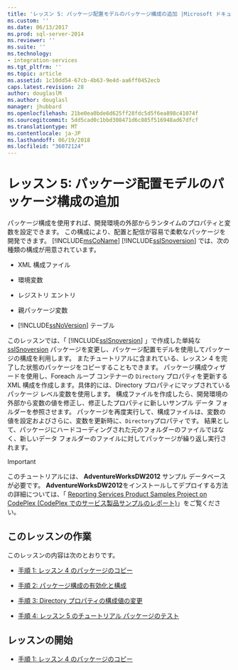 ```yaml
---
title: 'レッスン 5: パッケージ配置モデルのパッケージ構成の追加 |Microsoft ドキュメント'
ms.custom: ''
ms.date: 06/13/2017
ms.prod: sql-server-2014
ms.reviewer: ''
ms.suite: ''
ms.technology:
- integration-services
ms.tgt_pltfrm: ''
ms.topic: article
ms.assetid: 1c10dd54-67cb-4b63-9e4d-aa6ff0452ecb
caps.latest.revision: 28
author: douglaslM
ms.author: douglasl
manager: jhubbard
ms.openlocfilehash: 21be0ea0bde6d625ff28fdc5d5f6ea898c41074f
ms.sourcegitcommit: 5dd5cad0c1bbd308471d6c885f516948ad67dfcf
ms.translationtype: MT
ms.contentlocale: ja-JP
ms.lasthandoff: 06/19/2018
ms.locfileid: "36072124"
---
```

# <a name="lesson-5-adding-package-configurations-for-the-package-deployment-model"></a>レッスン 5: パッケージ配置モデルのパッケージ構成の追加
  パッケージ構成を使用すれば、開発環境の外部からランタイムのプロパティと変数を設定できます。 この構成により、配置と配信が容易で柔軟なパッケージを開発できます。 [!INCLUDE[msCoName](../includes/msconame-md.md)] [!INCLUDE[ssISnoversion](../includes/ssisnoversion-md.md)] では、次の種類の構成が用意されています。  
  
-   XML 構成ファイル  
  
-   環境変数  
  
-   レジストリ エントリ  
  
-   親パッケージ変数  
  
-   [!INCLUDE[ssNoVersion](../includes/ssnoversion-md.md)] テーブル  
  
 このレッスンでは、「 [!INCLUDE[ssISnoversion](../includes/ssisnoversion-md.md)] 」で作成した単純な [ssISnoversion](lesson-4-add-error-flow-redirection-with-ssis.md) パッケージを変更し、パッケージ配置モデルを使用してパッケージの構成を利用します。 またチュートリアルに含まれている、レッスン 4 を完了した状態のパッケージをコピーすることもできます。 パッケージ構成ウィザードを使用し、Foreach ループ コンテナーの `Directory` プロパティを更新する XML 構成を作成します。具体的には、Directory プロパティにマップされているパッケージ レベル変数を使用します。 構成ファイルを作成したら、開発環境の外部から変数の値を修正し、修正したプロパティに新しいサンプル データ フォルダーを参照させます。 パッケージを再度実行して、構成ファイルは、変数の値を設定およびさらに、変数を更新時に、`Directory`プロパティです。 結果として、パッケージにハードコーディングされた元のフォルダーのファイルではなく、新しいデータ フォルダーのファイルに対してパッケージが繰り返し実行されます。  
  
> [!IMPORTANT]  
>  このチュートリアルには、 **AdventureWorksDW2012** サンプル データベースが必要です。 **AdventureWorksDW2012**をインストールしてデプロイする方法の詳細については、「 [Reporting Services Product Samples Project on CodePlex (CodePlex でのサービス製品サンプルのレポート)](http://go.microsoft.com/fwlink/?LinkID=526910)」をご覧ください。  
  
## <a name="lesson-tasks"></a>このレッスンの作業  
 このレッスンの内容は次のとおりです。  
  
-   [手順 1: レッスン 4 のパッケージのコピー](lesson-5-1-copying-the-lesson-4-package.md)  
  
-   [手順 2: パッケージ構成の有効化と構成](lesson-5-2-enabling-and-configuring-package-configurations.md)  
  
-   [手順 3: Directory プロパティの構成値の変更](lesson-5-3-modifying-the-directory-property-configuration-value.md)  
  
-   [手順 4: レッスン 5 のチュートリアル パッケージのテスト](lesson-5-4-testing-the-lesson-5-tutorial-package.md)  
  
## <a name="start-the-lesson"></a>レッスンの開始  
  
-   [手順 1: レッスン 4 のパッケージのコピー](lesson-5-1-copying-the-lesson-4-package.md)  
  
  